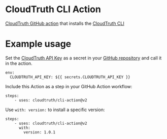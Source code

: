 # CloudTruth CLI Action
[CloudTruth GitHub action](https://docs.cloudtruth.com/integrations/github-actions) that installs the [CloudTruth CLI](https://docs.cloudtruth.com/configuration-management/cli-and-api/cloudtruth-cli)

# Example usage
Set the [CloudTruth API Key](https://docs.cloudtruth.com/organization-management/access-tokens) as a secret in your [GitHub repository](https://docs.github.com/en/actions/reference/encrypted-secrets#creating-encrypted-secrets-for-a-repository) and call it in the action. 
```
env:
  CLOUDTRUTH_API_KEY: ${{ secrets.CLOUDTRUTH_API_KEY }}
```

Include this Action as a step in your GitHub Action workflow:
```
steps:
    - uses: cloudtruth/cli-action@v2
```

Use ``with: version:`` to install a specific version:
```
steps:
    - uses: cloudtruth/cli-action@v2
      with:
        version: 1.0.1
```

